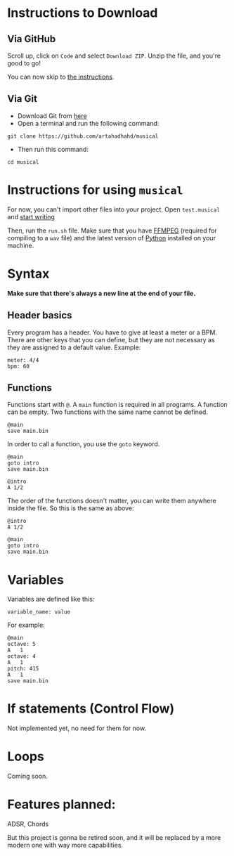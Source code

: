 # Instructions to Download

## Via GitHub
Scroll up, click on `Code` and select `Download ZIP`.
Unzip the file, and you're good to go!

You can now skip to [the instructions](#instructions-for-using-musical).


## Via Git
- Download Git from [here](https://git-scm.com/downloads)
- Open a terminal and run the following command:
```
git clone https://github.com/artahadhahd/musical
```
- Then run this command:
```
cd musical
```

# Instructions for using `musical`
For now, you can't import other files into your project.
Open `test.musical` and [start writing](#syntax)

Then, run the `run.sh` file. Make sure that you have [FFMPEG](https://ffmpeg.org/download.html) (required for compiling to a `wav` file) and the latest version of [Python](https://www.python.org/downloads/) installed on your machine.

# Syntax

**Make sure that there's always a new line at the end of your file.**

## Header basics
Every program has a header. You have to give at least a meter or a BPM. There are other keys that you can define, but they are not necessary as they are assigned to a default value.
Example:
```
meter: 4/4
bpm: 60

```

## Functions
Functions start with `@`. A `main` function is required in all programs. A function can be empty. Two functions with the same name cannot be defined.

```
@main
save main.bin

```

In order to call a function, you use the `goto` keyword.

```
@main
goto intro
save main.bin

@intro
A 1/2

```

The order of the functions doesn't matter, you can write them anywhere inside the file. So this is the same as above:
```
@intro
A 1/2

@main
goto intro
save main.bin

```

# Variables
Variables are defined like this:
```
variable_name: value

```

For example:

```
@main
octave: 5
A   1
octave: 4
A   1
pitch: 415
A   1
save main.bin

```

# If statements (Control Flow)
Not implemented yet, no need for them for now.

# Loops
Coming soon.

# Features planned:
ADSR, Chords

But this project is gonna be retired soon, and it will be replaced by a more modern one with way more capabilities.